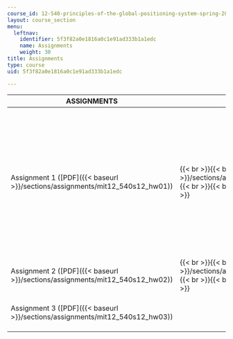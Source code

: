 ```yaml
---
course_id: 12-540-principles-of-the-global-positioning-system-spring-2012
layout: course_section
menu:
  leftnav:
    identifier: 5f3f82a0e1816a0c1e91ad333b1a1edc
    name: Assignments
    weight: 30
title: Assignments
type: course
uid: 5f3f82a0e1816a0c1e91ad333b1a1edc

---
```


| ASSIGNMENTS | SOLUTIONS | SUPPORTING FILES AND NOTES |
| --- | --- | --- |
| Assignment 1 ([PDF]({{< baseurl >}}/sections/assignments/mit12_540s12_hw01)) |  {{< br >}}{{< br >}} Solution 1 ([PDF]({{< baseurl >}}/sections/assignments/mit12_540s12_hw01_soln)) {{< br >}}{{< br >}} HW01\_2012.m ([M](/coursemedia/12-540-principles-of-the-global-positioning-system-spring-2012/1d8560c44e4cd2fada480a761e743ee7_HW01_2012.m)) {{< br >}}{{< br >}}  |  {{< br >}}{{< br >}} The broadcast ephemeris file to use is mit0090s.10n ([TXT](/coursemedia/12-540-principles-of-the-global-positioning-system-spring-2012/bf8163f97746bb384cbe0981bd286734_mit0090s.10n)) (containing the 10 satellites visible at MIT at 15:15 GPST) and the full set of satellites mit00900.10n ([TXT](/coursemedia/12-540-principles-of-the-global-positioning-system-spring-2012/9581e77ac522d34c2f66d9b5d3fec7fe_mit00900.10n)). The GPS interface control document icd200cw1234.pdf (![This resource may not render correctly in a screen reader.](/images/inacessible.gif)[PDF](http://geoweb.mit.edu/~tah/icd200c123.pdf)) will be useful for this homework. The sub-section of ICD2000 that discusses the broadcast ephemeris is icd200cw1234.Nav.pdf (![This resource may not render correctly in a screen reader.](/images/inacessible.gif)[PDF - 1.3MB](http://geoweb.mit.edu/~tah/12.540/icd200cw1234.Nav.pdf)) {{< br >}}{{< br >}} Rinex Definition  {{< br >}}ftp://igscb.jpl.nasa.gov/pub/data/format/rinex2.txt ([TXT](./resolveuid/102743cfd6f15a1d208bb4a924f7c134)) {{< br >}}{{< br >}} M-file to read Broadcast file ReadNav.m ([M](/coursemedia/12-540-principles-of-the-global-positioning-system-spring-2012/4d4cdda0bdd26b79e0b641bd99545dbb_ReadNav.m)) |
| Assignment 2 ([PDF]({{< baseurl >}}/sections/assignments/mit12_540s12_hw02)) |  {{< br >}}{{< br >}} Solution 2 ([PDF]({{< baseurl >}}/sections/assignments/mit12_540s12_hw02_soln)) {{< br >}}{{< br >}} HW02\_2012.m ([M](/coursemedia/12-540-principles-of-the-global-positioning-system-spring-2012/769fe762e080e7732d2cfc6a93a1d753_HW02_2012.m)) {{< br >}}{{< br >}}  | Homework covers estimation methods using simple linear regression and GPS-like clock problem. |
| Assignment 3 ([PDF]({{< baseurl >}}/sections/assignments/mit12_540s12_hw03)) | &nbsp; |  {{< br >}}{{< br >}} Data mitb076s.12o ([TXT](/coursemedia/12-540-principles-of-the-global-positioning-system-spring-2012/0305399309dd0677d4d48d9a7b41314e_mitb0760.12o)) mitb0760.12n ([TXT](/coursemedia/12-540-principles-of-the-global-positioning-system-spring-2012/a9efd4257684ff5166baaacaf251a53d_mitb0760.12n)) {{< br >}}{{< br >}} mitb0760.12o ([TXT](/coursemedia/12-540-principles-of-the-global-positioning-system-spring-2012/0305399309dd0677d4d48d9a7b41314e_mitb0760.12o)) rovr0760.12o ([TXT](/coursemedia/12-540-principles-of-the-global-positioning-system-spring-2012/831cc1144f53d79d1e23a34809253421_rovr0760.12o)) (optional files) {{< br >}}{{< br >}}